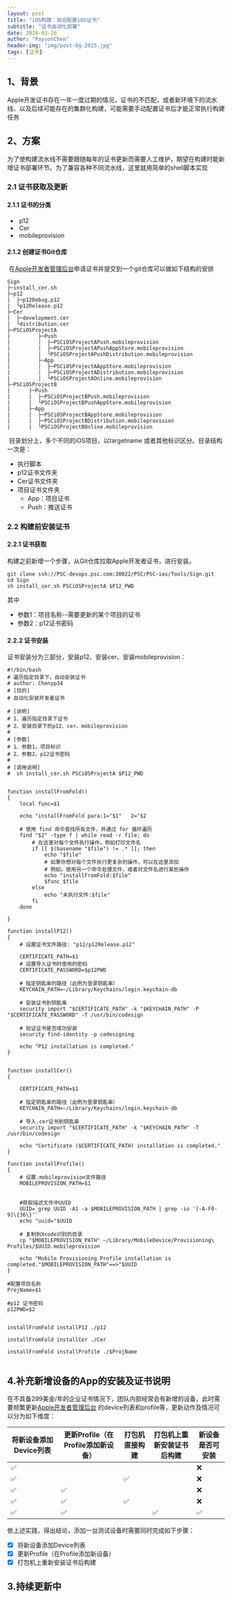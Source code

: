 ```yaml
---
layout: post
title: "iOS构建：自动配置iOS证书"
subtitle: "证书自动化部署"
date: 2024-03-26
author: "PaysonChen"
header-img: "img/post-bg-2015.jpg"
tags: [证书]
---
```


## 1、背景

Apple开发证书存在一年一度过期的情况，证书的不匹配，或者新环境下的流水线、以及后续可能存在的集群化构建，可能需要手动配置证书后才能正常执行构建任务

## 2、方案

为了使构建流水线不需要跟随每年的证书更新而需要人工维护，期望在构建时能新增证书部署环节。为了兼容各种不同流水线，这里就用简单的shell脚本实现

### 2.1 证书获取及更新

#### 2.1.1 证书的分类

- ​	p12
- ​	Cer
- ​	mobileprovision

#### 2.1.2 创建证书Git仓库

​	在[Apple开发者管理后台](https://developer.apple.com/)申请证书并提交到一个git仓库可以做如下结构的安排

```
Sign
├─install_cer.sh
├─p12
|  ├─p12Debug.p12
|  └p12Release.p12
├─Cer
|  ├─development.cer
|  └distribution.cer
├─PSCiOSProjectA
|         ├─Push
|         |  ├─PSCiOSProjectAPush.mobileprovision
|         |  ├─PSCiOSProjectAPushAppStore.mobileprovision
|         |  └PSCiOSProjectAPushDistribution.mobileprovision
|         ├─App
|         |  ├─PSCiOSProjectAAppStore.mobileprovision
|         |  ├─PSCiOSProjectADistribution.mobileprovision
|         |  └PSCiOSProjectAOnline.mobileprovision
├─PSCiOSProjectB
|      ├─Push
|      |  ├─PSCiOSProjectBPush.mobileprovision
|      |  └PSCiOSProjectBPushAppStore.mobileprovision
|      ├─App
|      |  ├─PSCiOSProjectBAppStore.mobileprovision
|      |  ├─PSCiOSProjectBDistribution.mobileprovision
|      |  └PSCiOSProjectBOnline.mobileprovision

```

​	目录划分上，多个不同的iOS项目，以targetname 或者其他标识区分。目录结构一次是：

- 执行脚本
- p12证书文件夹
- Cer证书文件夹
- 项目证书文件夹
  - App：项目证书
  - Push：推送证书

### 2.2 构建前安装证书

#### 2.2.1 证书获取

构建之前新增一个步骤，从Git仓库拉取Apple开发者证书，进行安装。

```objc
git clone ssh://PSC-devops.psc.com:30022/PSC/PSC-ios/Tools/Sign.git
cd Sign
sh install_cer.sh PSCiOSProjectA $P12_PWD
```

其中

- 参数1：项目名称--需要更新的某个项目的证书
- 参数2：p12证书密码

#### 2.2.2 证书安装

证书安装分为三部分，安装p12、安装cer、安装mobileprovision：

```shell
#!/bin/bash
# 遍历指定目录下，自动安装证书
# author: Chenyp34
# [目的]
# 自动化安装开发者证书

# [说明]
# 1、遍历指定目录下证书
# 2、安装目录下的p12、cer、mobileprovision
#
# [参数]
# 1、参数1，项目标识
# 2、参数2，p12证书密码
#
# [调用说明]
#  sh install_cer.sh PSCiOSProjectA $P12_PWD


function installFromFold()
{
    local func=$1
    
    echo "installFromFold para:1="$1"   2="$2

    # 使用 find 命令查找所有文件，并通过 for 循环遍历
    find "$2" -type f | while read -r file; do
        # 在这里对每个文件执行操作，例如打印文件名
        if [[ $(basename "$file") != .* ]]; then
            echo "$file"
            # 如果你想对每个文件执行更复杂的操作，可以在这里添加
            # 例如，使用另一个命令处理文件，或者对文件名进行某些操作
            echo "installFromFold:$file"
            $func $file
        else
            echo "未执行文件:$file"
        fi
    done

}

function installP12()
{
    # 设置证书文件路径: "p12/p12Release.p12"

    CERTIFICATE_PATH=$1
    # 设置导入证书时使用的密码
    CERTIFICATE_PASSWORD=$p12PWD

    # 指定钥匙串的路径（此例为登录钥匙串）
    KEYCHAIN_PATH=~/Library/Keychains/login.keychain-db

    # 安装证书到钥匙串
    security import "$CERTIFICATE_PATH" -k "$KEYCHAIN_PATH" -P "$CERTIFICATE_PASSWORD" -T /usr/bin/codesign

    # 验证证书是否成功安装
    security find-identity -p codesigning

    echo "P12 installation is completed."
}


function installCer()
{

    CERTIFICATE_PATH=$1

    # 指定钥匙串的路径（此例为登录钥匙串）
    KEYCHAIN_PATH=~/Library/Keychains/login.keychain-db

    # 导入.cer证书到钥匙串
    security import "$CERTIFICATE_PATH" -k "$KEYCHAIN_PATH" -T /usr/bin/codesign

    echo "Certificate ($CERTIFICATE_PATH) installation is completed."
}

function installProfile()
{
    # 设置.mobileprovision文件路径
    MOBILEPROVISION_PATH=$1


    #获取描述文件中UUID
    UUID=`grep UUID -A1 -a $MOBILEPROVISION_PATH | grep -io '[-A-F0-9]\{36\}'`
    echo "uuid="$UUID

    # 复制到Xcode识别的目录
    cp "$MOBILEPROVISION_PATH" ~/Library/MobileDevice/Provisioning\ Profiles/$UUID.mobileprovision

    echo "Mobile Provisioning Profile installation is completed."$MOBILEPROVISION_PATH"==>"$UUID
}

#配置项目名称
ProjName=$1

#p12 证书密码
p12PWD=$2


installFromFold installP12 ./p12

installFromFold installCer ./Cer

installFromFold installProfile ./$ProjName


```

## 4.补充新增设备的App的安装及证书说明

在不具备299美金/年的企业证书情况下，团队内部经常会有新增的设备，此时需要频繁更新[Apple开发者管理后台](https://developer.apple.com/) 的device列表和profile等，更新动作及情况可以分为如下维度：

| 将新设备添加Device列表 | 更新Profile（在Profile添加新设备） | 打包机直接构建 | 打包机上重新安装证书后构建 | 新设备是否可安装 |
| ---------------------- | ---------------------------------- | -------------- | -------------------------- | ---------------- |
| ✅                      |                                    |                |                            | ❌                |
| ✅                      |                                    | ✅              |                            | ❌                |
| ✅                      | ✅                                  |                |                            | ❌                |
| ✅                      | ✅                                  | ✅              |                            | ❌                |
| ✅                      | ✅                                  |                | ✅                          | ✅                |

依上述实践，得出结论，添加一台测试设备时需要同时完成如下步骤：

- [x] 将新设备添加Device列表
- [x] 更新Profile（在Profile添加新设备）
- [x] 打包机上重新安装证书后构建

## 3.持续更新中

